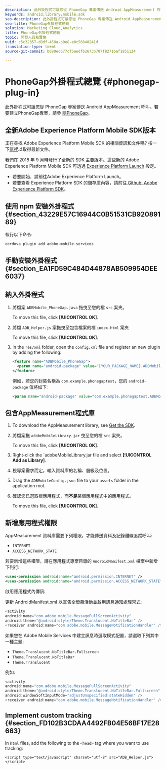 ```yaml
---
description: 此外掛程式可讓您從 PhoneGap 專案傳送 Android AppMeasurement 呼叫。
keywords: android;library;mobile;sdk
seo-description: 此外掛程式可讓您從 PhoneGap 專案傳送 Android AppMeasurement 呼叫。
seo-title: PhoneGap外掛程式總覽
solution: Marketing Cloud,Analytics
title: PhoneGap外掛程式總覽
topic: 開發人員和實施
uuid: c5c32357-d8df-458a-b0e8-e0c56040241d
translation-type: tm+mt
source-git-commit: b690ec677cf5aedfb2673b707f82716af1851124

---
```



# PhoneGap外掛程式總覽 {#phonegap-plug-in}

此外掛程式可讓您從 PhoneGap 專案傳送 Android AppMeasurement 呼叫。若要建立PhoneGap專案，請參 [閱PhoneGap](https://helpx.adobe.com/experience-manager/6-4/mobile/using/phonegap.html)。

## 全新Adobe Experience Platform Mobile SDK版本

正在尋找 Adobe Experience Platform Mobile SDK 的相關資訊和文件嗎? 按一下[這裡](https://aep-sdks.gitbook.io/docs/)以取得最新文件。

我們在 2018 年 9 月時發行了全新的 SDK 主要版本。這些新的 Adobe Experience Platform Mobile SDK 可透過 [Experience Platform Launch](https://www.adobe.com/experience-platform/launch.html) 設定。

* 若要開始，請前往Adobe Experience Platform Launch。
* 若要查看 Experience Platform SDK 的儲存庫內容，請前往[ Github: Adobe Experience Platform SDK](https://github.com/Adobe-Marketing-Cloud/acp-sdks)。


## 使用 npm 安裝外掛程式 {#section_43229E57C16944C0B51531CB92089189}

執行以下命令:

```java
cordova plugin add adobe-mobile-services
```

## 手動安裝外掛程式 {#section_EA1FD59C484D44878AB509954DEE6037}

## 納入外掛程式

1. 將檔案 `ADBMobile_PhoneGap.java` 拖曳至您的檔 `src` 案夾。

   To move this file, click **[!UICONTROL OK]**.

1. 將檔 `ADB_Helper.js` 案拖曳至包含檔案的檔 `index.html` 案夾

   To move this file, click **[!UICONTROL OK]**.

1. In the `res/xml` folder, open the `config.xml` file and register an new plugin by adding the following:

   ```xml
   <feature name="ADBMobile_PhoneGap"> 
     <param name="android-package" value="[YOUR_PACKAGE_NAME].ADBMobile_PhoneGap" /> 
   </feature>
   ```

   例如，若您的封裝名稱為 `com.example.phonegaptest`，您的 `android-package` 值將如下:

   ```xml
   <param name="android-package" value="com.example.phonegaptest.ADBMobile_PhoneGap" />
   ```

## 包含AppMeasurement程式庫

1. To download the AppMeasurement library, see [Get the SDK](/help/android/getting-started/dev-qs.md).
1. 將檔案拖 `adobeMobileLibrary.jar` 曳至您的檔 `src` 案夾。

   To move this file, click **[!UICONTROL OK]**.

1. Right-click the `adobeMobileLibrary.jar file and select **[!UICONTROL Add as Library]**.
1. 視專案需求而定，輸入資料庫的名稱、層級及位置。
1. Drag the `ADBMobileConfig.json` file to your `assets` folder in the application root.
1. 確認您已選取根應用程式，而&#x200B;**不是**&#x200B;某個應用程式中的應用程式。

   To move this file, click **[!UICONTROL OK]**.

## 新增應用程式權限

AppMeasurement 資料庫需要下列權限，才能傳送資料及記錄離線追蹤呼叫:

* `INTERNET`
* `ACCESS_NETWORK_STATE`

若要新增這些權限，請在應用程式專案目錄的 `AndroidManifest.xml` 檔案中新增下列行:

```xml
<uses-permission android:name="android.permission.INTERNET" /> 
<uses-permission android:name="android.permission.ACCESS_NETWORK_STATE" />
```

啟用應用程式內傳訊:

更新 AndroidManifest.xml 以宣告全螢幕活動並啟用訊息通知處理常式:

```java
<activity  
android:name="com.adobe.mobile.MessageFullScreenActivity"  
android:theme="@android:style/Theme.Translucent.NoTitleBar" /> 
<receiver android:name="com.adobe.mobile.MessageNotificationHandler" />
```

如果您在 Adobe Mobile Services 中建立訊息時選取模式配置，請選取下列其中一種主題:

* `Theme.Translucent.NoTitleBar.Fullscreen`
* `Theme.Translucent.NoTitleBar`
* `Theme.Translucent`

例如:

```java
<activity 
android:name="com.adobe.mobile.MessageFullScreenActivity" 
android:theme="@android:style/Theme.Translucent.NoTitleBar.Fullscreen" 
android:windowSoftInputMode="adjustUnspecified|stateHidden" /> 
<receiver android:name="com.adobe.mobile.MessageNotificationHandler" />
```

## Implement custom tracking {#section_FD102B3CDAA4492FB04E56BF17E28663}

In `html` files, add the following to the `<head>` tag where you want to use tracking:

```
<script type="text/javascript" charset="utf-8" src="ADB_Helper.js"></script>
```

